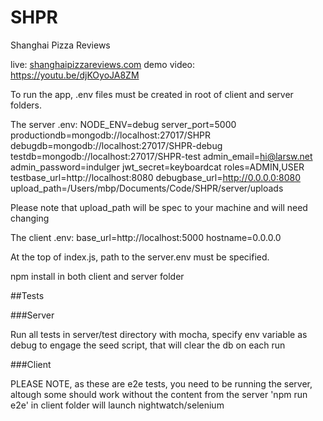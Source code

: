 # SHPR
Shanghai Pizza Reviews 

live: [shanghaipizzareviews.com](http://shanghaipizzareviews.com)
demo video: https://youtu.be/djKOyoJA8ZM


To run the app, .env files must be created in root of client and server folders. 

The server .env:
NODE_ENV=debug
server_port=5000
productiondb=mongodb://localhost:27017/SHPR
debugdb=mongodb://localhost:27017/SHPR-debug
testdb=mongodb://localhost:27017/SHPR-test
admin_email=hi@larsw.net
admin_password=indulger
jwt_secret=keyboardcat
roles=ADMIN,USER
testbase_url=http://localhost:8080
debugbase_url=http://0.0.0.0:8080
upload_path=/Users/mbp/Documents/Code/SHPR/server/uploads


Please note that upload_path will be spec to your machine and will need changing

The client .env:
base_url=http://localhost:5000
hostname=0.0.0.0


At the top of index.js, path to the server.env must be specified. 

npm install in both client and server folder


##Tests

###Server

Run all tests in server/test directory with mocha, specify env variable as debug to engage the seed script, that will clear the db on each run


###Client

PLEASE NOTE, as these are e2e tests, you need to be running the server, altough some should work without the content from the server
'npm run e2e' in client folder will launch nightwatch/selenium
